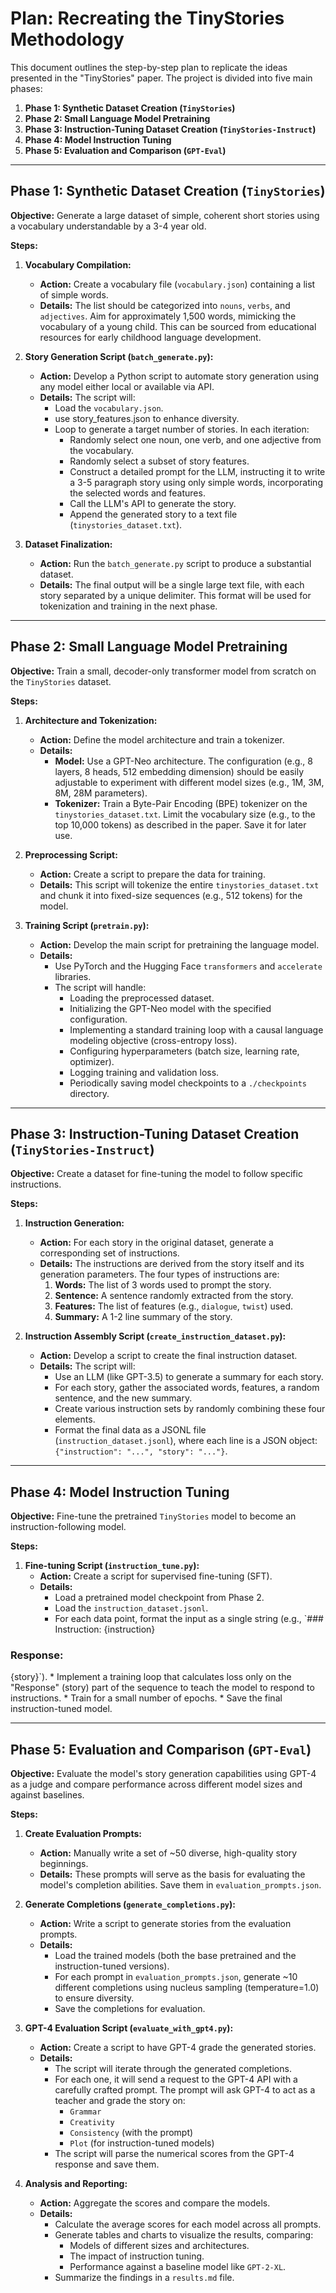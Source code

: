 # Plan: Recreating the TinyStories Methodology

This document outlines the step-by-step plan to replicate the ideas presented in the "TinyStories" paper. The project is divided into five main phases:

1.  **Phase 1: Synthetic Dataset Creation (`TinyStories`)**
2.  **Phase 2: Small Language Model Pretraining**
3.  **Phase 3: Instruction-Tuning Dataset Creation (`TinyStories-Instruct`)**
4.  **Phase 4: Model Instruction Tuning**
5.  **Phase 5: Evaluation and Comparison (`GPT-Eval`)**

---

## Phase 1: Synthetic Dataset Creation (`TinyStories`)

**Objective:** Generate a large dataset of simple, coherent short stories using a vocabulary understandable by a 3-4 year old.

**Steps:**

1.  **Vocabulary Compilation:**
    *   **Action:** Create a vocabulary file (`vocabulary.json`) containing a list of simple words.
    *   **Details:** The list should be categorized into `nouns`, `verbs`, and `adjectives`. Aim for approximately 1,500 words, mimicking the vocabulary of a young child. This can be sourced from educational resources for early childhood language development.

2.  **Story Generation Script (`batch_generate.py`):**
    *   **Action:** Develop a Python script to automate story generation using any model either local or available via API.
    *   **Details:** The script will:
        *   Load the `vocabulary.json`.
        *   use story_features.json to enhance diversity.
        *   Loop to generate a target number of stories. In each iteration:
            *   Randomly select one noun, one verb, and one adjective from the vocabulary.
            *   Randomly select a subset of story features.
            *   Construct a detailed prompt for the LLM, instructing it to write a 3-5 paragraph story using only simple words, incorporating the selected words and features.
            *   Call the LLM's API to generate the story.
            *   Append the generated story to a text file (`tinystories_dataset.txt`).

3.  **Dataset Finalization:**
    *   **Action:** Run the `batch_generate.py` script to produce a substantial dataset.
    *   **Details:** The final output will be a single large text file, with each story separated by a unique delimiter. This format will be used for tokenization and training in the next phase.

---

## Phase 2: Small Language Model Pretraining

**Objective:** Train a small, decoder-only transformer model from scratch on the `TinyStories` dataset.

**Steps:**

1.  **Architecture and Tokenization:**
    *   **Action:** Define the model architecture and train a tokenizer.
    *   **Details:**
        *   **Model:** Use a GPT-Neo architecture. The configuration (e.g., 8 layers, 8 heads, 512 embedding dimension) should be easily adjustable to experiment with different model sizes (e.g., 1M, 3M, 8M, 28M parameters).
        *   **Tokenizer:** Train a Byte-Pair Encoding (BPE) tokenizer on the `tinystories_dataset.txt`. Limit the vocabulary size (e.g., to the top 10,000 tokens) as described in the paper. Save it for later use.

2.  **Preprocessing Script:**
    *   **Action:** Create a script to prepare the data for training.
    *   **Details:** This script will tokenize the entire `tinystories_dataset.txt` and chunk it into fixed-size sequences (e.g., 512 tokens) for the model.

3.  **Training Script (`pretrain.py`):**
    *   **Action:** Develop the main script for pretraining the language model.
    *   **Details:**
        *   Use PyTorch and the Hugging Face `transformers` and `accelerate` libraries.
        *   The script will handle:
            *   Loading the preprocessed dataset.
            *   Initializing the GPT-Neo model with the specified configuration.
            *   Implementing a standard training loop with a causal language modeling objective (cross-entropy loss).
            *   Configuring hyperparameters (batch size, learning rate, optimizer).
            *   Logging training and validation loss.
            *   Periodically saving model checkpoints to a `./checkpoints` directory.

---

## Phase 3: Instruction-Tuning Dataset Creation (`TinyStories-Instruct`)

**Objective:** Create a dataset for fine-tuning the model to follow specific instructions.

**Steps:**

1.  **Instruction Generation:**
    *   **Action:** For each story in the original dataset, generate a corresponding set of instructions.
    *   **Details:** The instructions are derived from the story itself and its generation parameters. The four types of instructions are:
        1.  **Words:** The list of 3 words used to prompt the story.
        2.  **Sentence:** A sentence randomly extracted from the story.
        3.  **Features:** The list of features (e.g., `dialogue`, `twist`) used.
        4.  **Summary:** A 1-2 line summary of the story.

2.  **Instruction Assembly Script (`create_instruction_dataset.py`):**
    *   **Action:** Develop a script to create the final instruction dataset.
    *   **Details:** The script will:
        *   Use an LLM (like GPT-3.5) to generate a summary for each story.
        *   For each story, gather the associated words, features, a random sentence, and the new summary.
        *   Create various instruction sets by randomly combining these four elements.
        *   Format the final data as a JSONL file (`instruction_dataset.jsonl`), where each line is a JSON object: `{"instruction": "...", "story": "..."}`.

---

## Phase 4: Model Instruction Tuning

**Objective:** Fine-tune the pretrained `TinyStories` model to become an instruction-following model.

**Steps:**

1.  **Fine-tuning Script (`instruction_tune.py`):**
    *   **Action:** Create a script for supervised fine-tuning (SFT).
    *   **Details:**
        *   Load a pretrained model checkpoint from Phase 2.
        *   Load the `instruction_dataset.jsonl`.
        *   For each data point, format the input as a single string (e.g., `### Instruction:
{instruction}

### Response:
{story}`).
        *   Implement a training loop that calculates loss only on the "Response" (story) part of the sequence to teach the model to respond to instructions.
        *   Train for a small number of epochs.
        *   Save the final instruction-tuned model.

---

## Phase 5: Evaluation and Comparison (`GPT-Eval`)

**Objective:** Evaluate the model's story generation capabilities using GPT-4 as a judge and compare performance across different model sizes and against baselines.

**Steps:**

1.  **Create Evaluation Prompts:**
    *   **Action:** Manually write a set of ~50 diverse, high-quality story beginnings.
    *   **Details:** These prompts will serve as the basis for evaluating the model's completion abilities. Save them in `evaluation_prompts.json`.

2.  **Generate Completions (`generate_completions.py`):**
    *   **Action:** Write a script to generate stories from the evaluation prompts.
    *   **Details:**
        *   Load the trained models (both the base pretrained and the instruction-tuned versions).
        *   For each prompt in `evaluation_prompts.json`, generate ~10 different completions using nucleus sampling (temperature=1.0) to ensure diversity.
        *   Save the completions for evaluation.

3.  **GPT-4 Evaluation Script (`evaluate_with_gpt4.py`):**
    *   **Action:** Create a script to have GPT-4 grade the generated stories.
    *   **Details:**
        *   The script will iterate through the generated completions.
        *   For each one, it will send a request to the GPT-4 API with a carefully crafted prompt. The prompt will ask GPT-4 to act as a teacher and grade the story on:
            *   `Grammar`
            *   `Creativity`
            *   `Consistency` (with the prompt)
            *   `Plot` (for instruction-tuned models)
        *   The script will parse the numerical scores from the GPT-4 response and save them.

4.  **Analysis and Reporting:**
    *   **Action:** Aggregate the scores and compare the models.
    *   **Details:**
        *   Calculate the average scores for each model across all prompts.
        *   Generate tables and charts to visualize the results, comparing:
            *   Models of different sizes and architectures.
            *   The impact of instruction tuning.
            *   Performance against a baseline model like `GPT-2-XL`.
        *   Summarize the findings in a `results.md` file.
